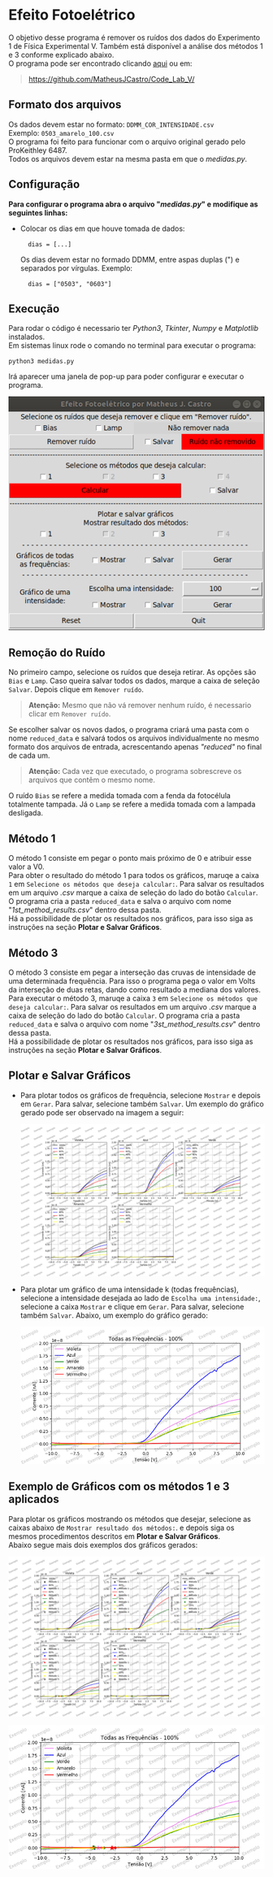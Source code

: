 # Efeito Fotoelétrico
O objetivo desse programa é remover os ruídos dos dados do Experimento 1 de Física Experimental V. Também está disponível a análise dos métodos 1 e 3 conforme explicado abaixo.  
O programa pode ser encontrado clicando [aqui](https://github.com/MatheusJCastro/Code_Lab_V/) ou em:

> <https://github.com/MatheusJCastro/Code_Lab_V/>

## Formato dos arquivos
Os dados devem estar no formato: `DDMM_COR_INTENSIDADE.csv`  
Exemplo: `0503_amarelo_100.csv`  
O programa foi feito para funcionar com o arquivo original gerado pelo ProKeithley 6487.  
Todos os arquivos devem estar na mesma pasta em que o *medidas.py*.  

## Configuração
**Para configurar o programa abra o arquivo "*medidas.py*" e modifique as seguintes linhas:**
	
* Colocar os dias em que houve tomada de dados:
		
		dias = [...]
	
	Os dias devem estar no formado DDMM, entre aspas duplas (") e separados por vírgulas. Exemplo:
	
		dias = ["0503", "0603"]
		
## Execução
Para rodar o código é necessario ter *Python3*, *Tkinter*, *Numpy* e *Matplotlib* instalados.  
Em sistemas linux rode o comando no terminal para executar o programa:
	
	python3 medidas.py

Irá aparecer uma janela de pop-up para poder configurar e executar o programa.

![](window.png)

## Remoção do Ruído
	
No primeiro campo, selecione os ruídos que deseja retirar. As opções são `Bias` e `Lamp`. Caso queira salvar todos os dados, marque a caixa de seleção `Salvar`. Depois clique em `Remover ruído`.  

> **Atenção:** Mesmo que não vá remover nenhum ruído, é necessario clicar em `Remover ruído`.

Se escolher salvar os novos dados, o programa criará uma pasta com o nome `reduced_data` e salvará todos os arquivos individualmente no mesmo formato dos arquivos de entrada, acrescentando apenas *"reduced"* no final de cada um.  
	
>**Atenção:** Cada vez que executado, o programa sobrescreve os arquivos que contêm o mesmo nome.
		
O ruído `Bias` se refere a medida tomada com a fenda da fotocélula totalmente tampada. Já o `Lamp` se refere a medida tomada com a lampada desligada.

## Método 1
O método 1 consiste em pegar o ponto mais próximo de 0 e atribuir esse valor a V0.  
Para obter o resultado do método 1 para todos os gráficos, maruqe a caixa `1` em `Selecione os métodos que deseja calcular:`. Para salvar os resultados em um arquivo *.csv* marque a caixa de seleção do lado do botão `Calcular`. O programa cria a pasta `reduced_data` e salva o arquivo com nome "*1st_method_results.csv*" dentro dessa pasta.  
Há a possibilidade de plotar os resultados nos gráficos, para isso siga as instruções na seção **Plotar e Salvar Gráficos**.

## Método 3
O método 3 consiste em pegar a interseção das cruvas de intensidade de uma determinada frequência. Para isso o programa pega o valor em Volts da interseção de duas retas, dando como resultado a mediana dos valores.  
Para executar o método 3, maruqe a caixa `3` em `Selecione os métodos que deseja calcular:`. Para salvar os resultados em um arquivo *.csv* marque a caixa de seleção do lado do botão `Calcular`. O programa cria a pasta `reduced_data` e salva o arquivo com nome "*3st_method_results.csv*" dentro dessa pasta.  
Há a possibilidade de plotar os resultados nos gráficos, para isso siga as instruções na seção **Plotar e Salvar Gráficos**. 

## Plotar e Salvar Gráficos

* Para plotar todos os gráficos de frequência, selecione `Mostrar` e depois em `Gerar`. Para salvar, selecione também `Salvar`. Um exemplo do gráfico gerado pode ser observado na imagem a seguir:
	
	![](Plot_of_all_data_example.png)
	
* Para plotar um gráfico de uma intensidade k (todas frequências), selecione a intensidade desejada ao lado de `Escolha uma intensidade:`, selecione a caixa `Mostrar` e clique em `Gerar`. Para salvar, selecione também `Salvar`. Abaixo, um exemplo do gráfico gerado:
	
	![](Plot_same_intensity_example.png)
	
## Exemplo de Gráficos com os métodos 1 e 3 aplicados
Para plotar os gráficos mostrando os métodos que desejar, selecione as caixas abaixo de `Mostrar resultado dos métodos:`. e depois siga os mesmos procedimentos descritos em **Plotar e Salvar Gráficos**.  
Abaixo segue mais dois exemplos dos gráficos gerados:
	
![](Plot_of_all_data_dots_example.png)

![](Plot_same_intensity_dots_example.png)
